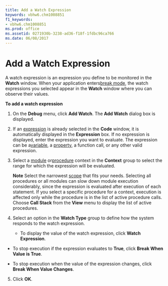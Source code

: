 ```yaml
---
title: Add a Watch Expression
keywords: vbhw6.chm1008851
f1_keywords:
- vbhw6.chm1008851
ms.prod: office
ms.assetid: 0271930b-3238-ad36-f18f-1fdbc96ca766
ms.date: 06/08/2017
---
```



# Add a Watch Expression

A watch expression is an expression you define to be monitored in the  **Watch** window. When your application enters[break mode](../Getting-Started/vbe-glossary.md), the watch expressions you selected appear in the  **Watch** window where you can observe their values.

 **To add a watch expression**




1. On the  **Debug** menu, click **Add Watch**. The **Add Watch** dialog box is displayed.
    
2. If an [expression](../Getting-Started/vbe-glossary.md) is already selected in the **Code** window, it is automatically displayed in the **Expression** box. If no expression is displayed, enter the expression you want to evaluate. The expression can be a[variable](../Getting-Started/vbe-glossary.md), a [property](../Getting-Started/vbe-glossary.md), a function call, or any other valid expression.
    
3. Select a [module](../Getting-Started/vbe-glossary.md) or[procedure](../Getting-Started/vbe-glossary.md) context in the **Context** group to select the range for which the expression will be evaluated.
    
     **Note**  Select the narrowest [scope](../Getting-Started/vbe-glossary.md) that fits your needs. Selecting all procedures or all modules can slow down module execution considerably, since the expression is evaluated after execution of each statement. If you select a specific procedure for a context, execution is affected only while the procedure is in the list of active procedure calls. Choose **Call Stack** from the **View** menu to display the list of active procedures.
4. Select an option in the  **Watch Type** group to define how the system responds to the watch expression.
    
    
    
      - To display the value of the watch expression, click  **Watch Expression**.
    
  - To stop execution if the expression evaluates to  **True**, click **Break When Value is True**.
    
  - To stop execution when the value of the expression changes, click  **Break When Value Changes**.
    

    
    
5. Click  **OK**.
    


